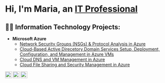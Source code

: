 <h1>Hi, I'm Maria, an <a href="https://linkedin.com/in/mariacamper">IT Professional</a></h1>

<h2>👨‍💻 Information Technology Projects:</h2>

- <b>Microsoft Azure</b>
  - [Network Security Groups (NSGs) & Protocol Analysis in Azure](https://github.com/mcamper/az-network-protocols)
  - [Cloud-Based Active Direcetory Domain Services Setup, Deployment, Configuration, and Management in Azure VMs](https://github.com/mcamper/AzAD-DomainSetup)
  - [Cloud DNS and VM Management in Azure](https://github.com/mcamper/azure-dns-set-up-and-mgmt)
  - [Cloud File Sharing and Security Management in Azure](https://github.com/mcamper/azure-cloud-file-sharing-and-security)
 
    

[<img align="left" alt="MCamper | Twitter" width="22px" src="https://cdn.jsdelivr.net/npm/simple-icons@v3/icons/twitter.svg" />][twitter]
[<img align="left" alt="MCamper | LinkedIn" width="22px" src="https://cdn.jsdelivr.net/npm/simple-icons@v3/icons/linkedin.svg" />][linkedin]
[<img align="left" alt="MCamper | Instagram" width="22px" src="https://cdn.jsdelivr.net/npm/simple-icons@v3/icons/instagram.svg" />][instagram]

[twitter]: https://twitter.com/marialcamper
[instagram]: https://www.instagram.com/Josh
[linkedin]: https://linkedin.com/in/mariacamper











